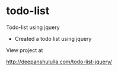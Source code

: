 # todo-list

Todo-list using jquery

* Created a todo list using jquery

View project at

http://deepanshululla.com/todo-list-jquery/

